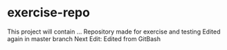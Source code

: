 # exercise-repo
This project will contain ...
Repository made for exercise and testing
Edited again in master branch
Next Edit: Edited from GitBash
